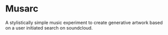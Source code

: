 Musarc
=======

A stylistically simple music experiment to create generative artwork based on a user initiated search on soundcloud.